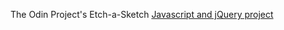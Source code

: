 The Odin Project's Etch-a-Sketch [Javascript and jQuery project](http://www.theodinproject.com/courses/web-development-101/lessons/javascript-and-jquery)